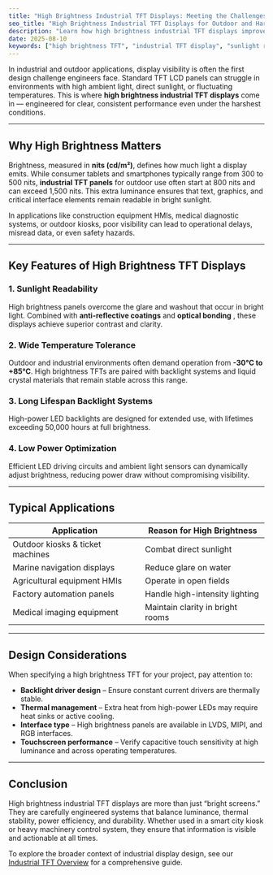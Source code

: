 ```yaml
---
title: "High Brightness Industrial TFT Displays: Meeting the Challenges of Harsh Environments"
seo_title: "High Brightness Industrial TFT Displays for Outdoor and Harsh Environments"
description: "Learn how high brightness industrial TFT displays improve visibility in outdoor and high ambient light conditions, with key specs, applications, and design tips."
date: 2025-08-10
keywords: ["high brightness TFT", "industrial TFT display", "sunlight readable display", "outdoor HMI screen", "TFT LCD for harsh environments"]
---
```


In industrial and outdoor applications, display visibility is often the first design challenge engineers face. Standard TFT LCD panels can struggle in environments with high ambient light, direct sunlight, or fluctuating temperatures. This is where **high brightness industrial TFT displays** come in — engineered for clear, consistent performance even under the harshest conditions.

---

## Why High Brightness Matters

Brightness, measured in **nits (cd/m²)**, defines how much light a display emits. While consumer tablets and smartphones typically range from 300 to 500 nits, **industrial TFT panels** for outdoor use often start at 800 nits and can exceed 1,500 nits. This extra luminance ensures that text, graphics, and critical interface elements remain readable in bright sunlight.

In applications like construction equipment HMIs, medical diagnostic systems, or outdoor kiosks, poor visibility can lead to operational delays, misread data, or even safety hazards.

---

## Key Features of High Brightness TFT Displays

### 1. **Sunlight Readability**
High brightness panels overcome the glare and washout that occur in bright light. Combined with **anti-reflective coatings** and **optical bonding** , these displays achieve superior contrast and clarity.

### 2. **Wide Temperature Tolerance**
Outdoor and industrial environments often demand operation from **-30°C to +85°C**. High brightness TFTs are paired with backlight systems and liquid crystal materials that remain stable across this range.

### 3. **Long Lifespan Backlight Systems**
High-power LED backlights are designed for extended use, with lifetimes exceeding 50,000 hours at full brightness.

### 4. **Low Power Optimization**
Efficient LED driving circuits and ambient light sensors can dynamically adjust brightness, reducing power draw without compromising visibility.

---

## Typical Applications

| Application                     | Reason for High Brightness |
|---------------------------------|-----------------------------|
| Outdoor kiosks & ticket machines| Combat direct sunlight      |
| Marine navigation displays      | Reduce glare on water       |
| Agricultural equipment HMIs     | Operate in open fields      |
| Factory automation panels       | Handle high-intensity lighting |
| Medical imaging equipment       | Maintain clarity in bright rooms |

---

## Design Considerations

When specifying a high brightness TFT for your project, pay attention to:

- **Backlight driver design** – Ensure constant current drivers are thermally stable.
- **Thermal management** – Extra heat from high-power LEDs may require heat sinks or active cooling.
- **Interface type** – High brightness panels are available in LVDS, MIPI, and RGB interfaces.
- **Touchscreen performance** – Verify capacitive touch sensitivity at high luminance and across operating temperatures.

---

## Conclusion

High brightness industrial TFT displays are more than just “bright screens.” They are carefully engineered systems that balance luminance, thermal stability, power efficiency, and durability. Whether used in a smart city kiosk or heavy machinery control system, they ensure that information is visible and actionable at all times.

To explore the broader context of industrial display design, see our [Industrial TFT Overview](/posts/industrial-tft-overview/) for a comprehensive guide.